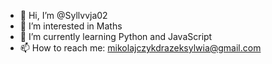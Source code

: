 - 👋 Hi, I’m @Syllvvja02
- 👀 I’m interested in Maths
- 🌱 I’m currently learning Python and JavaScript
- 📫 How to reach me: mikolajczykdrazeksylwia@gmail.com

<!---
Syllvvja02/Syllvvja02 is a ✨ special ✨ repository because its `README.md` (this file) appears on your GitHub profile.
You can click the Preview link to take a look at your changes.
--->
